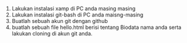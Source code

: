 1. Lakukan instalasi xamp di PC anda masing masing
2. Lakukan instalasi git-bash di PC anda maisng-masing
3. Buatlah sebuah akun git dengan github
4. buatlah sebuah file hello.html berisi tentang Biodata nama anda serta lakukan cloning di akun git anda.
